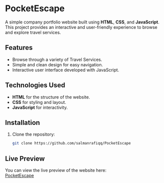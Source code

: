 # PocketEscape
A simple company portfolio website built using **HTML**, **CSS**, and **JavaScript**. This project provides an interactive and user-friendly experience to browse and explore travel services.

## Features

- Browse through a variety of Travel Services.
- Simple and clean design for easy navigation.
- Interactive user interface developed with JavaScript.

## Technologies Used

- **HTML** for the structure of the website.
- **CSS** for styling and layout.
- **JavaScript** for interactivity.

## Installation

1. Clone the repository:
   ```bash
   git clone https://github.com/salmanrafiqq/PocketEscape

## Live Preview

You can view the live preview of the website here:  
[PocketEscape](https://salmanrafiqq.github.io/PocketEscape/)
